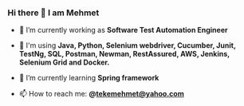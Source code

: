 ### Hi there 👋 I am Mehmet


- 🔭 I’m currently working as **Software Test Automation Engineer**

- 🔭 I'm using **Java, Python, Selenium webdriver, Cucumber, Junit, TestNg, SQL, Postman, Newman, RestAssured, AWS, Jenkins, Selenium Grid and Docker.** 

- 🌱 I’m currently learning **Spring framework**

- 📫 How to reach me: **@tekemehmet@yahoo.com**








